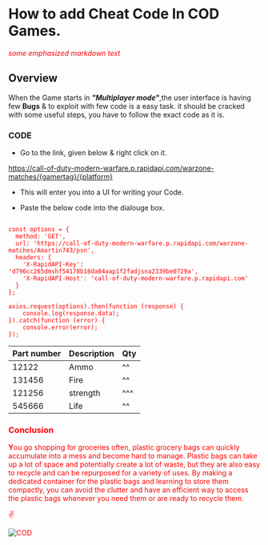 # **How to add Cheat Code In COD Games.**
<span style="color:red"> *some emphasized markdown text*</span>

## Overview ##
When the Game starts in ***"Multiplayer mode"***,the user interface is having few **Bugs** & to exploit with few code is a easy task.
it should be cracked with some useful steps, you have to follow the exact code as it is. 
 [^1]:Code will notwork if some strings are missing

### CODE ###

- Go to the link, given below &  right click on it.

https://call-of-duty-modern-warfare.p.rapidapi.com/warzone-matches/{gamertag}/{platform}

- This will enter you into a UI for writing your Code.

- Paste the below code into the dialouge box.

<span style="color:red">
</style>


``` const axios = require("axios");

const options = {
  method: 'GET',
  url: 'https://call-of-duty-modern-warfare.p.rapidapi.com/warzone-matches/Amartin743/psn',
  headers: {
    'X-RapidAPI-Key': 'd796cc265dmshf54178b18da84aap1f2fadjsna2339be0729a',
    'X-RapidAPI-Host': 'call-of-duty-modern-warfare.p.rapidapi.com'
  }
};

axios.request(options).then(function (response) {
	console.log(response.data);
}).catch(function (error) {
	console.error(error);
});
```

| Part number | Description | Qty
| ----------- | ----------- | --- |
| 12122 | Ammo | ^^
| 131456 | Fire |^^
| 121256 | strength|^^^
| 545666 | Life| ^^

### Conclusion ###
 **Y**ou go shopping for groceries often, plastic grocery bags can quickly accumulate into a mess and become hard to manage. Plastic bags can take up a lot of space and potentially create a lot of waste, but they are also easy to recycle and can be repurposed for a variety of uses. By making a dedicated container for the plastic bags and learning to store them compactly, you can avoid the clutter and have an efficient way to access the plastic bags whenever you need them or are ready to recycle them.


✌

![COD](https://user-images.githubusercontent.com/119152061/204125193-e24bef34-9a16-4ce7-9e23-64ea2187e06d.jpg)


	
